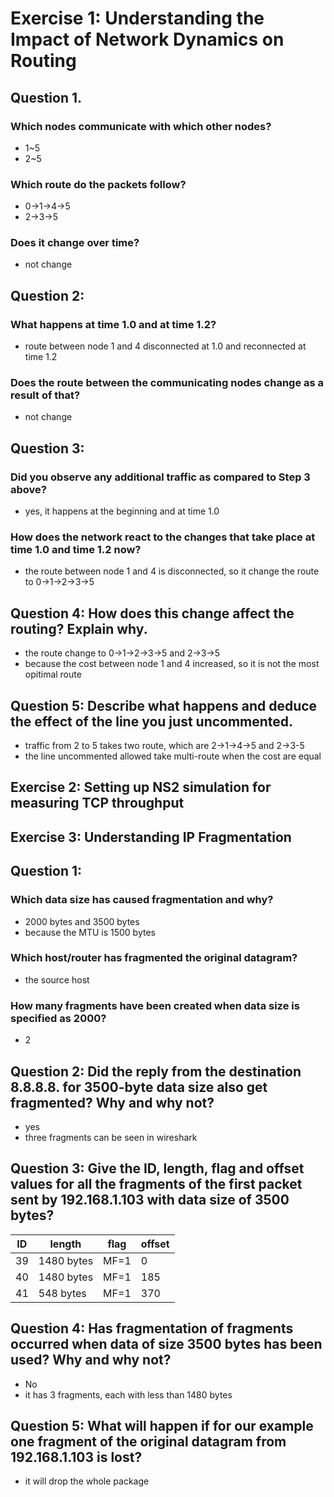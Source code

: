 # Exercise 1: Understanding the Impact of Network Dynamics on Routing

## Question 1. 

### Which nodes communicate with which other nodes? 
- 1~5
- 2~5

### Which route do the packets follow? 
- 0->1->4->5
- 2->3->5

### Does it change over time?  
- not change

## Question 2:

### What happens at time 1.0 and at time 1.2?
- route between node 1 and 4 disconnected at 1.0 and reconnected at time 1.2

### Does the route between the communicating nodes change as a result of that? 
- not change

## Question 3:

### Did you observe any additional traffic as compared to Step 3 above?
- yes, it happens at the beginning and at time 1.0

### How does the network react to the changes that take place at time 1.0 and time 1.2 now? 
- the route between node 1 and 4 is disconnected, so it change the route to 0->1->2->3->5

## Question 4: How does this change affect the routing? Explain why. 
- the route change to 0->1->2->3->5 and 2->3->5
- because the cost between node 1 and 4 increased, so it is not the most opitimal route

## Question 5: Describe what happens and deduce the effect of the line you just uncommented.
- traffic from 2 to 5 takes two route, which are 2->1->4->5 and 2->3-5
- the line uncommented allowed take multi-route when the cost are equal

## Exercise 2: Setting up NS2 simulation for measuring TCP throughput 

## Exercise 3: Understanding IP Fragmentation

## Question 1: 

### Which data size has caused fragmentation and why?
- 2000 bytes and 3500 bytes
- because the MTU is 1500 bytes
  
### Which host/router has fragmented the original datagram?
- the source host
  
### How many fragments have been created when data size is specified as 2000?
- 2
  
## Question 2: Did the reply from the destination 8.8.8.8. for 3500-byte data size also get fragmented? Why and why not?
- yes
- three fragments can be seen in wireshark
  
## Question 3: Give the ID, length, flag and offset values for all the fragments of the first packet sent by 192.168.1.103 with data size of 3500 bytes?

ID | length     | flag | offset
---|------------|------|--------
39 | 1480 bytes | MF=1 | 0
40 | 1480 bytes | MF=1 | 185
41 | 548 bytes  | MF=1 | 370

## Question 4: Has fragmentation of fragments occurred when data of size 3500 bytes has been used? Why and why not?
- No
- it has 3 fragments, each with less than 1480 bytes
  
## Question 5: What will happen if for our example one fragment of the original datagram from 192.168.1.103 is lost? 
- it will drop the whole package